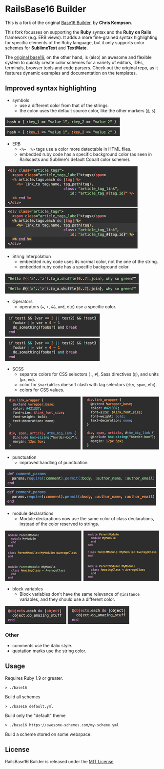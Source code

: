 # RailsBase16 Builder
This is a fork of the original [Base16 Builder](https://github.com/chriskempson/base16-builder), by **Chris Kempson**.  

This fork focusses on supporting the **Ruby** syntax and the **Ruby on Rails** framework (e.g. ERB views).
It adds a more fine-grained syntax highlighting for specific elements of the Ruby language, but it only supports color schemes for **SublimeText** and **TextMate**.  

The [original base16](https://github.com/chriskempson/base16), on the other hand, is (also) an awesome and flexible system to quickly create color schemes for a variety of editors, IDEs, terminals, browser tools and code parsers. Check out the original repo, as it features dynamic examples and documentation on the templates.  


## Improved syntax highlighting

* symbols
    * use a different color from that of the strings.
    * the colon uses the default source color, like the other markers (`@`, `$`).

![symbols](https://github.com/tompave/RailsBase16-builder/raw/master/images/symbols.jpg)

* ERB
    * `<%=  %>` tags use a color more detectable in HTML files.
    * embedded ruby code has a specific background color (as seen in Railscasts and Sublime's default Cobalt color scheme).

![symbols](https://github.com/tompave/RailsBase16-builder/raw/master/images/ERB.jpg)

* String Interpolation
    * embedded ruby code uses its normal color, not the one of the string.
    * embedded ruby code has a specific background color.

![symbols](https://github.com/tompave/RailsBase16-builder/raw/master/images/strings.jpg)

* Operators
    * operators (`=`, `+`, `&&`, `and`, etc) use a specific color.

![symbols](https://github.com/tompave/RailsBase16-builder/raw/master/images/operators.jpg)

* SCSS
    * separate colors for CSS selectors (`.`, `#`), Sass directives (`@`), and units (`px`, `em`).
    * color for `$variables` doesn't clash with tag selectors (`div`, `span`, etc).
    * colors for CSS values.

![symbols](https://github.com/tompave/RailsBase16-builder/raw/master/images/scss.jpg)

* punctuation
    * improved handling of punctuation

![symbols](https://github.com/tompave/RailsBase16-builder/raw/master/images/punctuation.jpg)


* module declarations
    * Module declarations now use the same color of class declarations, instead of the color reserved to strings.

![module_class](https://github.com/tompave/RailsBase16-builder/raw/master/images/module_class.jpg)

* block variables
    * Block variables don't have the same relevance of `@instance` variables, and they should use a different color.

![block_vars](https://github.com/tompave/RailsBase16-builder/raw/master/images/block_vars.jpg)


### Other

* comments use the italic style.
* quotation marks use the string color.


## Usage

Requires Ruby 1.9 or greater.

    > ./base16
Build all schemes

    > ./base16 default.yml
Build only the "default" theme

    > ./base16 https://awesome-schemes.com/my-scheme.yml
Build a scheme stored on some webspace.


## License
RailsBase16 Builder is released under the [MIT License](https://github.com/tompave/RailsBase16-builder/blob/master/LICENSE.md)
